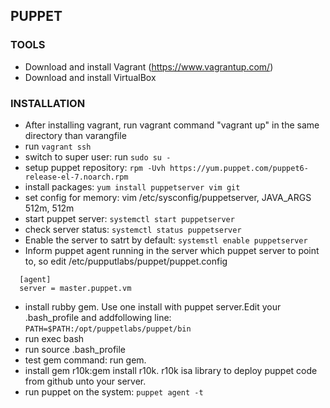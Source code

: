 ## PUPPET

### TOOLS
* Download and install Vagrant (https://www.vagrantup.com/) 
* Download and install VirtualBox
	
### INSTALLATION
* After installing vagrant, run vagrant command "vagrant up" in the same directory than varangfile
* run `vagrant ssh`
* switch to super user: run `sudo su -`
* setup puppet repository: `rpm -Uvh https://yum.puppet.com/puppet6-release-el-7.noarch.rpm`
* install packages: `yum install puppetserver vim git`
* set config for memory: vim /etc/sysconfig/puppetserver, JAVA_ARGS 512m, 512m
* start puppet server: `systemctl start puppetserver`
* check server status: `systemctl status puppetserver`
* Enable the server to satrt by default: `systemstl enable puppetserver`
* Inform puppet agent running in the server which puppet server to point to, so edit /etc/pupputlabs/puppet/puppet.config
```
  [agent]
  server = master.puppet.vm
```
* install rubby gem. Use one install with puppet server.Edit your .bash_profile and addfollowing  line:
`
PATH=$PATH:/opt/puppetlabs/puppet/bin
`
* run exec bash
* run source .bash_profile
* test gem command: run gem.
* install gem r10k:gem install r10k.  r10k isa library to deploy puppet code from github unto your server.
* run puppet on the system: `puppet agent -t`
